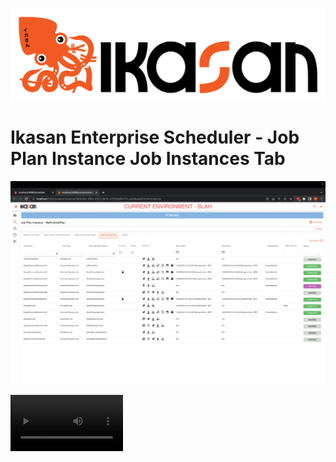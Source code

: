 ![IKASAN](../../../../developer/docs/quickstart-images/Ikasan-title-transparent.png)

# Ikasan Enterprise Scheduler - Job Plan Instance Job Instances Tab

![img.png](../../../images/job-plan-instance-job-instances-tab.png)

<video src='../../../video/ikasan-test.mp4' width='180' />